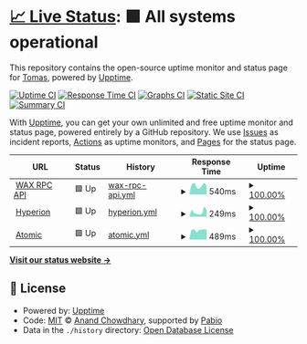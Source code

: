 # [📈 Live Status](https://maxysoft.github.io/taco-status): <!--live status--> **🟩 All systems operational**

This repository contains the open-source uptime monitor and status page for [Tomas](https://maxysoft.github.io/taco-status), powered by [Upptime](https://github.com/upptime/upptime).

[![Uptime CI](https://github.com/maxysoft/taco-status/workflows/Uptime%20CI/badge.svg)](https://github.com/maxysoft/taco-status/actions?query=workflow%3A%22Uptime+CI%22)
[![Response Time CI](https://github.com/maxysoft/taco-status/workflows/Response%20Time%20CI/badge.svg)](https://github.com/maxysoft/taco-status/actions?query=workflow%3A%22Response+Time+CI%22)
[![Graphs CI](https://github.com/maxysoft/taco-status/workflows/Graphs%20CI/badge.svg)](https://github.com/maxysoft/taco-status/actions?query=workflow%3A%22Graphs+CI%22)
[![Static Site CI](https://github.com/maxysoft/taco-status/workflows/Static%20Site%20CI/badge.svg)](https://github.com/maxysoft/taco-status/actions?query=workflow%3A%22Static+Site+CI%22)
[![Summary CI](https://github.com/maxysoft/taco-status/workflows/Summary%20CI/badge.svg)](https://github.com/maxysoft/taco-status/actions?query=workflow%3A%22Summary+CI%22)

With [Upptime](https://upptime.js.org), you can get your own unlimited and free uptime monitor and status page, powered entirely by a GitHub repository. We use [Issues](https://github.com/maxysoft/taco-status/issues) as incident reports, [Actions](https://github.com/maxysoft/taco-status/actions) as uptime monitors, and [Pages](https://maxysoft.github.io/taco-status) for the status page.

<!--start: status pages-->
<!-- This summary is generated by Upptime (https://github.com/upptime/upptime) -->
<!-- Do not edit this manually, your changes will be overwritten -->
<!-- prettier-ignore -->
| URL | Status | History | Response Time | Uptime |
| --- | ------ | ------- | ------------- | ------ |
| <img alt="" src="https://icons.duckduckgo.com/ip3/api-wax.tacocrypto.io.ico" height="13"> [WAX RPC API](https://api-wax.tacocrypto.io/v1/chain/get_info) | 🟩 Up | [wax-rpc-api.yml](https://github.com/maxysoft/taco-status/commits/HEAD/history/wax-rpc-api.yml) | <details><summary><img alt="Response time graph" src="./graphs/wax-rpc-api/response-time-week.png" height="20"> 540ms</summary><br><a href="https://maxysoft.github.io/taco-status/history/wax-rpc-api"><img alt="Response time 535" src="https://img.shields.io/endpoint?url=https%3A%2F%2Fraw.githubusercontent.com%2Fmaxysoft%2Ftaco-status%2FHEAD%2Fapi%2Fwax-rpc-api%2Fresponse-time.json"></a><br><a href="https://maxysoft.github.io/taco-status/history/wax-rpc-api"><img alt="24-hour response time 530" src="https://img.shields.io/endpoint?url=https%3A%2F%2Fraw.githubusercontent.com%2Fmaxysoft%2Ftaco-status%2FHEAD%2Fapi%2Fwax-rpc-api%2Fresponse-time-day.json"></a><br><a href="https://maxysoft.github.io/taco-status/history/wax-rpc-api"><img alt="7-day response time 540" src="https://img.shields.io/endpoint?url=https%3A%2F%2Fraw.githubusercontent.com%2Fmaxysoft%2Ftaco-status%2FHEAD%2Fapi%2Fwax-rpc-api%2Fresponse-time-week.json"></a><br><a href="https://maxysoft.github.io/taco-status/history/wax-rpc-api"><img alt="30-day response time 530" src="https://img.shields.io/endpoint?url=https%3A%2F%2Fraw.githubusercontent.com%2Fmaxysoft%2Ftaco-status%2FHEAD%2Fapi%2Fwax-rpc-api%2Fresponse-time-month.json"></a><br><a href="https://maxysoft.github.io/taco-status/history/wax-rpc-api"><img alt="1-year response time 535" src="https://img.shields.io/endpoint?url=https%3A%2F%2Fraw.githubusercontent.com%2Fmaxysoft%2Ftaco-status%2FHEAD%2Fapi%2Fwax-rpc-api%2Fresponse-time-year.json"></a></details> | <details><summary><a href="https://maxysoft.github.io/taco-status/history/wax-rpc-api">100.00%</a></summary><a href="https://maxysoft.github.io/taco-status/history/wax-rpc-api"><img alt="All-time uptime 100.00%" src="https://img.shields.io/endpoint?url=https%3A%2F%2Fraw.githubusercontent.com%2Fmaxysoft%2Ftaco-status%2FHEAD%2Fapi%2Fwax-rpc-api%2Fuptime.json"></a><br><a href="https://maxysoft.github.io/taco-status/history/wax-rpc-api"><img alt="24-hour uptime 100.00%" src="https://img.shields.io/endpoint?url=https%3A%2F%2Fraw.githubusercontent.com%2Fmaxysoft%2Ftaco-status%2FHEAD%2Fapi%2Fwax-rpc-api%2Fuptime-day.json"></a><br><a href="https://maxysoft.github.io/taco-status/history/wax-rpc-api"><img alt="7-day uptime 100.00%" src="https://img.shields.io/endpoint?url=https%3A%2F%2Fraw.githubusercontent.com%2Fmaxysoft%2Ftaco-status%2FHEAD%2Fapi%2Fwax-rpc-api%2Fuptime-week.json"></a><br><a href="https://maxysoft.github.io/taco-status/history/wax-rpc-api"><img alt="30-day uptime 100.00%" src="https://img.shields.io/endpoint?url=https%3A%2F%2Fraw.githubusercontent.com%2Fmaxysoft%2Ftaco-status%2FHEAD%2Fapi%2Fwax-rpc-api%2Fuptime-month.json"></a><br><a href="https://maxysoft.github.io/taco-status/history/wax-rpc-api"><img alt="1-year uptime 100.00%" src="https://img.shields.io/endpoint?url=https%3A%2F%2Fraw.githubusercontent.com%2Fmaxysoft%2Ftaco-status%2FHEAD%2Fapi%2Fwax-rpc-api%2Fuptime-year.json"></a></details>
| <img alt="" src="https://icons.duckduckgo.com/ip3/api-wax.tacocrypto.io.ico" height="13"> [Hyperion](https://api-wax.tacocrypto.io/hyperion/v2/health) | 🟩 Up | [hyperion.yml](https://github.com/maxysoft/taco-status/commits/HEAD/history/hyperion.yml) | <details><summary><img alt="Response time graph" src="./graphs/hyperion/response-time-week.png" height="20"> 249ms</summary><br><a href="https://maxysoft.github.io/taco-status/history/hyperion"><img alt="Response time 249" src="https://img.shields.io/endpoint?url=https%3A%2F%2Fraw.githubusercontent.com%2Fmaxysoft%2Ftaco-status%2FHEAD%2Fapi%2Fhyperion%2Fresponse-time.json"></a><br><a href="https://maxysoft.github.io/taco-status/history/hyperion"><img alt="24-hour response time 333" src="https://img.shields.io/endpoint?url=https%3A%2F%2Fraw.githubusercontent.com%2Fmaxysoft%2Ftaco-status%2FHEAD%2Fapi%2Fhyperion%2Fresponse-time-day.json"></a><br><a href="https://maxysoft.github.io/taco-status/history/hyperion"><img alt="7-day response time 249" src="https://img.shields.io/endpoint?url=https%3A%2F%2Fraw.githubusercontent.com%2Fmaxysoft%2Ftaco-status%2FHEAD%2Fapi%2Fhyperion%2Fresponse-time-week.json"></a><br><a href="https://maxysoft.github.io/taco-status/history/hyperion"><img alt="30-day response time 248" src="https://img.shields.io/endpoint?url=https%3A%2F%2Fraw.githubusercontent.com%2Fmaxysoft%2Ftaco-status%2FHEAD%2Fapi%2Fhyperion%2Fresponse-time-month.json"></a><br><a href="https://maxysoft.github.io/taco-status/history/hyperion"><img alt="1-year response time 249" src="https://img.shields.io/endpoint?url=https%3A%2F%2Fraw.githubusercontent.com%2Fmaxysoft%2Ftaco-status%2FHEAD%2Fapi%2Fhyperion%2Fresponse-time-year.json"></a></details> | <details><summary><a href="https://maxysoft.github.io/taco-status/history/hyperion">100.00%</a></summary><a href="https://maxysoft.github.io/taco-status/history/hyperion"><img alt="All-time uptime 99.90%" src="https://img.shields.io/endpoint?url=https%3A%2F%2Fraw.githubusercontent.com%2Fmaxysoft%2Ftaco-status%2FHEAD%2Fapi%2Fhyperion%2Fuptime.json"></a><br><a href="https://maxysoft.github.io/taco-status/history/hyperion"><img alt="24-hour uptime 100.00%" src="https://img.shields.io/endpoint?url=https%3A%2F%2Fraw.githubusercontent.com%2Fmaxysoft%2Ftaco-status%2FHEAD%2Fapi%2Fhyperion%2Fuptime-day.json"></a><br><a href="https://maxysoft.github.io/taco-status/history/hyperion"><img alt="7-day uptime 100.00%" src="https://img.shields.io/endpoint?url=https%3A%2F%2Fraw.githubusercontent.com%2Fmaxysoft%2Ftaco-status%2FHEAD%2Fapi%2Fhyperion%2Fuptime-week.json"></a><br><a href="https://maxysoft.github.io/taco-status/history/hyperion"><img alt="30-day uptime 100.00%" src="https://img.shields.io/endpoint?url=https%3A%2F%2Fraw.githubusercontent.com%2Fmaxysoft%2Ftaco-status%2FHEAD%2Fapi%2Fhyperion%2Fuptime-month.json"></a><br><a href="https://maxysoft.github.io/taco-status/history/hyperion"><img alt="1-year uptime 99.90%" src="https://img.shields.io/endpoint?url=https%3A%2F%2Fraw.githubusercontent.com%2Fmaxysoft%2Ftaco-status%2FHEAD%2Fapi%2Fhyperion%2Fuptime-year.json"></a></details>
| <img alt="" src="https://icons.duckduckgo.com/ip3/atomic-wax.tacocrypto.io.ico" height="13"> [Atomic](https://atomic-wax.tacocrypto.io/health) | 🟩 Up | [atomic.yml](https://github.com/maxysoft/taco-status/commits/HEAD/history/atomic.yml) | <details><summary><img alt="Response time graph" src="./graphs/atomic/response-time-week.png" height="20"> 489ms</summary><br><a href="https://maxysoft.github.io/taco-status/history/atomic"><img alt="Response time 500" src="https://img.shields.io/endpoint?url=https%3A%2F%2Fraw.githubusercontent.com%2Fmaxysoft%2Ftaco-status%2FHEAD%2Fapi%2Fatomic%2Fresponse-time.json"></a><br><a href="https://maxysoft.github.io/taco-status/history/atomic"><img alt="24-hour response time 501" src="https://img.shields.io/endpoint?url=https%3A%2F%2Fraw.githubusercontent.com%2Fmaxysoft%2Ftaco-status%2FHEAD%2Fapi%2Fatomic%2Fresponse-time-day.json"></a><br><a href="https://maxysoft.github.io/taco-status/history/atomic"><img alt="7-day response time 489" src="https://img.shields.io/endpoint?url=https%3A%2F%2Fraw.githubusercontent.com%2Fmaxysoft%2Ftaco-status%2FHEAD%2Fapi%2Fatomic%2Fresponse-time-week.json"></a><br><a href="https://maxysoft.github.io/taco-status/history/atomic"><img alt="30-day response time 506" src="https://img.shields.io/endpoint?url=https%3A%2F%2Fraw.githubusercontent.com%2Fmaxysoft%2Ftaco-status%2FHEAD%2Fapi%2Fatomic%2Fresponse-time-month.json"></a><br><a href="https://maxysoft.github.io/taco-status/history/atomic"><img alt="1-year response time 500" src="https://img.shields.io/endpoint?url=https%3A%2F%2Fraw.githubusercontent.com%2Fmaxysoft%2Ftaco-status%2FHEAD%2Fapi%2Fatomic%2Fresponse-time-year.json"></a></details> | <details><summary><a href="https://maxysoft.github.io/taco-status/history/atomic">100.00%</a></summary><a href="https://maxysoft.github.io/taco-status/history/atomic"><img alt="All-time uptime 100.00%" src="https://img.shields.io/endpoint?url=https%3A%2F%2Fraw.githubusercontent.com%2Fmaxysoft%2Ftaco-status%2FHEAD%2Fapi%2Fatomic%2Fuptime.json"></a><br><a href="https://maxysoft.github.io/taco-status/history/atomic"><img alt="24-hour uptime 100.00%" src="https://img.shields.io/endpoint?url=https%3A%2F%2Fraw.githubusercontent.com%2Fmaxysoft%2Ftaco-status%2FHEAD%2Fapi%2Fatomic%2Fuptime-day.json"></a><br><a href="https://maxysoft.github.io/taco-status/history/atomic"><img alt="7-day uptime 100.00%" src="https://img.shields.io/endpoint?url=https%3A%2F%2Fraw.githubusercontent.com%2Fmaxysoft%2Ftaco-status%2FHEAD%2Fapi%2Fatomic%2Fuptime-week.json"></a><br><a href="https://maxysoft.github.io/taco-status/history/atomic"><img alt="30-day uptime 100.00%" src="https://img.shields.io/endpoint?url=https%3A%2F%2Fraw.githubusercontent.com%2Fmaxysoft%2Ftaco-status%2FHEAD%2Fapi%2Fatomic%2Fuptime-month.json"></a><br><a href="https://maxysoft.github.io/taco-status/history/atomic"><img alt="1-year uptime 100.00%" src="https://img.shields.io/endpoint?url=https%3A%2F%2Fraw.githubusercontent.com%2Fmaxysoft%2Ftaco-status%2FHEAD%2Fapi%2Fatomic%2Fuptime-year.json"></a></details>

<!--end: status pages-->

[**Visit our status website →**](https://maxysoft.github.io/taco-status)

## 📄 License

- Powered by: [Upptime](https://github.com/upptime/upptime)
- Code: [MIT](./LICENSE) © [Anand Chowdhary](https://anandchowdhary.com), supported by [Pabio](https://pabio.com)
- Data in the `./history` directory: [Open Database License](https://opendatacommons.org/licenses/odbl/1-0/)
